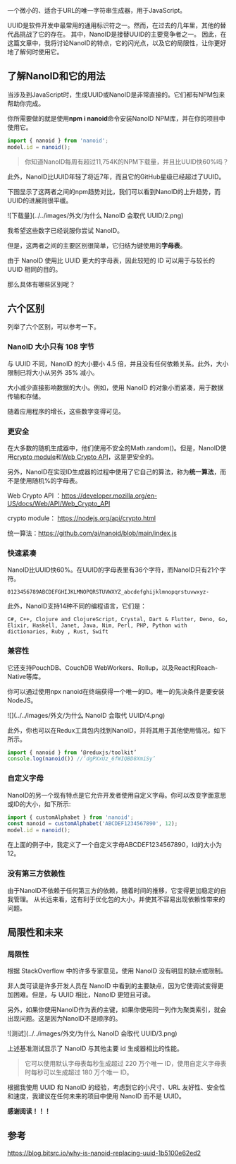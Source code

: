 一个微小的、适合于URL的唯一字符串生成器，用于JavaScript。



UUID是软件开发中最常用的通用标识符之一。然而，在过去的几年里，其他的替代品挑战了它的存在。
其中，NanoID是接替UUID的主要竞争者之一。
因此，在这篇文章中，我将讨论NanoID的特点，它的闪光点，以及它的局限性，让你更好地了解何时使用它。



## 了解NanoID和它的用法

当涉及到JavaScript时，生成UUID或NanoID是非常直接的。它们都有NPM包来帮助你完成。



你所需要做的就是使用**npm i nanoid**命令安装NanoID NPM库，并在你的项目中使用它。



```js
import { nanoid } from 'nanoid';
model.id = nanoid();
```



> 你知道NanoID每周有超过11,754K的NPM下载量，并且比UUID快60%吗？



此外，NanoID比UUID年轻了将近7年，而且它的GitHub星级已经超过了UUID。



下图显示了这两者之间的npm趋势对比，我们可以看到NanoID的上升趋势，而UUID的进展则很平缓。

![下载量](../../images/外文/为什么 NanoID 会取代 UUID/2.png)



我希望这些数字已经说服你尝试 NanoID。

但是，这两者之间的主要区别很简单，它归结为键使用的**字母表**。

由于 NanoID 使用比 UUID 更大的字母表，因此较短的 ID 可以用于与较长的 UUID 相同的目的。

那么具体有哪些区别呢？



## 六个区别

列举了六个区别，可以参考一下。



### NanoID 大小只有 108 字节

与 UUID 不同，NanoID 的大小要小 4.5 倍，并且没有任何依赖关系。此外，大小限制已将大小从另外 35% 减小。

大小减少直接影响数据的大小。例如，使用 NanoID 的对象小而紧凑，用于数据传输和存储。

随着应用程序的增长，这些数字变得可见。



### 更安全

在大多数的随机生成器中，他们使用不安全的Math.random()。但是，NanoID使用[crypto module](https://nodejs.org/api/crypto.html)和[Web Crypto API](https://developer.mozilla.org/en-US/docs/Web/API/Web_Crypto_API)，这是更安全的。

另外，NanoID在实现ID生成器的过程中使用了它自己的算法，称为**统一算法**，而不是使用随机%的字母表。



Web Crypto API ：https://developer.mozilla.org/en-US/docs/Web/API/Web_Crypto_API

crypto module： https://nodejs.org/api/crypto.html

统一算法：https://github.com/ai/nanoid/blob/main/index.js



### 快速紧凑

NanoID比UUID快60%。在UUID的字母表里有36个字符，而NanoID只有21个字符。

```
0123456789ABCDEFGHIJKLMNOPQRSTUVWXYZ_abcdefghijklmnopqrstuvwxyz-
```

此外，NanoID支持14种不同的编程语言，它们是：

```
C#, C++, Clojure and ClojureScript, Crystal, Dart & Flutter, Deno, Go, Elixir, Haskell, Janet, Java, Nim, Perl, PHP, Python with dictionaries, Ruby , Rust, Swift
```



### 兼容性

它还支持PouchDB、CouchDB WebWorkers、Rollup，以及React和Reach-Native等库。

你可以通过使用npx nanoid在终端获得一个唯一的ID。唯一的先决条件是要安装NodeJS。

![](../../images/外文/为什么 NanoID 会取代 UUID/4.png)



此外，你也可以在Redux工具包内找到NanoID，并将其用于其他使用情况，如下所示。

```js
import { nanoid } from ‘@reduxjs/toolkit’
console.log(nanoid()) //‘dgPXxUz_6fWIQBD8XmiSy’
```





### 自定义字母

NanoID的另一个现有特点是它允许开发者使用自定义字母。你可以改变字面意思或ID的大小，如下所示:

```js
import { customAlphabet } from 'nanoid';
const nanoid = customAlphabet('ABCDEF1234567890', 12);
model.id = nanoid();
```

在上面的例子中，我定义了一个自定义字母ABCDEF1234567890，Id的大小为12。



### 没有第三方依赖性

由于NanoID不依赖于任何第三方的依赖，随着时间的推移，它变得更加稳定的自我管理。
从长远来看，这有利于优化包的大小，并使其不容易出现依赖性带来的问题。





## 局限性和未来



### 局限性

根据 StackOverflow 中的许多专家意见，使用 NanoID 没有明显的缺点或限制。

非人类可读是许多开发人员在 NanoID 中看到的主要缺点，因为它使调试变得更加困难。但是，与 UUID 相比，NanoID 更短且可读。

另外，如果你使用NanoID作为表的主键，如果你使用同一列作为聚类索引，就会出现问题。这是因为NanoID不是顺序的。



![测试](../../images/外文/为什么 NanoID 会取代 UUID/3.png)



上述基准测试显示了 NanoID 与其他主要 id 生成器相比的性能。

> 它可以使用默认字母表每秒生成超过 220 万个唯一 ID，使用自定义字母表时每秒可以生成超过 180 万个唯一 ID。



根据我使用 UUID 和 NanoID 的经验，考虑到它的小尺寸、URL 友好性、安全性和速度，我建议在任何未来的项目中使用 NanoID 而不是 UUID。



**感谢阅读！！！**



## 参考

https://blog.bitsrc.io/why-is-nanoid-replacing-uuid-1b5100e62ed2